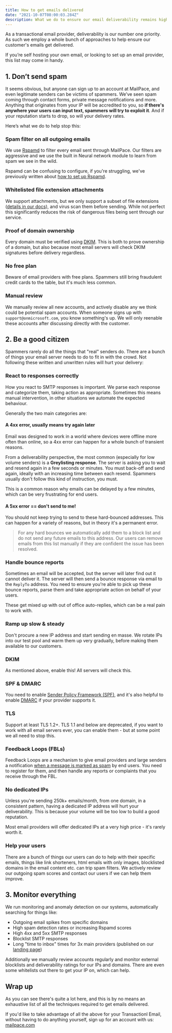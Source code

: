 ```yaml
---
title: How to get emails delivered
date: "2021-10-07T08:00:03.284Z"
description: What we do to ensure our email deliverability remains high
---
```


As a transactional email provider, deliverability is our number one priority. As such we employ a whole bunch of approaches to help ensure our customer's emails get delivered.

If you’re self hosting your own email, or looking to set up an email provider, this list may come in handy.

## 1. Don’t send spam

It seems obvious, but anyone can sign up to an account at MailPace, and even legitimate senders can be victims of spammers. We’ve seen spam coming through contact forms, private message notifications and more. Anything that originates from your IP will be accredited to you, so **if there's anywhere your users can input text, spammers will try to exploit it**. And if your reputation starts to drop, so will your delivery rates.

Here’s what we do to help stop this:

### Spam filter on all outgoing emails

We use [Rspamd](https://rspamd.com/) to filter every email sent through MailPace. Our filters are aggressive and we use the built in Neural network module to learn from spam we see in the wild. 

Rspamd can be confusing to configure, if you're struggling, we've previously written about [how to set up Rspamd](https://blog.mailpace.com/blog/how-to-catch-spam-with-rspamd/
).

### Whitelisted file extension attachments

We support attachments, but we only support a subset of file extensions ([details in our docs](https://docs.mailpace.com/reference/send/#attachments)), and virus scan them before sending. While not perfect this significantly reduces the risk of dangerous files being sent through our service.

### Proof of domain ownership 

Every domain must be verified using [DKIM](https://blog.mailpace.com/blog/whats-a-DKIM-record/). This is both to prove ownership of a domain, but also because most email servers will check DKIM signatures before delivery regardless.

### No free plan

Beware of email providers with free plans. Spammers still bring fraudulent credit cards to the table, but it's much less common.

### Manual review 

We manually review all new accounts, and actively disable any we think could be potential spam accounts. When someone signs up with `support@onmicrosoft.com`, you know something's up. We will only reenable these accounts after discussing directly with the customer.

## 2. Be a good citizen 

Spammers rarely do all the things that "real" senders do. There are a bunch of things your email server needs to do to fit in with the crowd. Not following these written and unwritten rules will hurt your delivery:

### React to responses correctly

How you react to SMTP responses is important. We parse each response and categorize them, taking action as appropriate. Sometimes this means manual intervention, in other situations we automate the expected behaviour.

Generally the two main categories are:

#### A 4xx error, usually means try again later

Email was designed to work in a world where devices were offline more often than online, so a 4xx error can happen for a whole bunch of transient reasons.

From a deliverability perspective, the most common (especially for low volume senders) is a **Greylisting response**. The server is asking you to wait and resend again in a few seconds or minutes. You must back-off and send again, ideally with an increasing time between each resend. Spammers usually don't follow this kind of instruction, you must.

This is a common reason why emails can be delayed by a few minutes, which can be very frustrating for end users.

#### A 5xx error == don't send to me!

You should not keep trying to send to these hard-bounced addresses. This can happen for a variety of reasons, but in theory it's a permanent error.

> For any hard bounces we automatically add them to a block list and do not send any future emails to this address. Our users can remove emails from this list manually if they are confident the issue has been resolved.

### Handle bounce reports

Sometimes an email will be accepted, but the server will later find out it cannot deliver it. The server will then send a bounce response via email to the `ReplyTo` address. You need to ensure you're able to pick up these bounce reports, parse them and take appropriate action on behalf of your users. 

These get mixed up with out of office auto-replies, which can be a real pain to work with.

### Ramp up slow & steady

Don't procure a new IP address and start sending en masse. We rotate IPs into our test pool and warm them up very gradually, before making them available to our customers.

### DKIM

As mentioned above, enable this! All servers will check this.

### SPF & DMARC

You need to enable [Sender Policy Framework (SPF)](https://blog.mailpace.com/blog/whats-an-spf-record/), and it's also helpful to enable [DMARC](https://en.wikipedia.org/wiki/DMARC) if your provider supports it.

### TLS

Support at least TLS 1.2+. TLS 1.1 and below are deprecated, if you want to work with all email servers ever, you can enable them - but at some point we all need to stop this.

### Feedback Loops (FBLs)

Feedback Loops are a mechanism to give email providers and large senders a notification [when a message is marked as spam](https://blog.mailpace.com/blog/what-happens-when-you-send-an-email-to-spam/) by end users. You need to register for them, and then handle any reports or complaints that you receive through the FBL.

### No dedicated IPs

Unless you're sending 250k+ emails/month, from one domain, in a consistent pattern, having a dedicated IP address will hurt your deliverability. This is because your volume will be too low to build a good reputation.

Most email providers will offer dedicated IPs at a very high price - it's rarely worth it.

### Help your users

There are a bunch of things our users can do to help with their specific emails, things like link shorteners, html emails with only images, blocklisted domains in the email content etc. can trip spam filters. We actively review our outgoing spam scores and contact our users if we can help them improve.

## 3. Monitor everything

We run monitoring and anomaly detection on our systems, automatically searching for things like:

- Outgoing email spikes from specific domains
- High spam detection rates or increasing Rspamd scores
- High 4xx and 5xx SMTP responses
- Blocklist SMTP responses
- Long "time to inbox" times for 3x main providers (published on our [landing page](https://mailpace.com/))

Additionally we manually review accounts regularly and monitor external blocklists and deliverability ratings for our IPs and domains. There are even some whitelists out there to get your IP on, which can help.

## Wrap up

As you can see there's quite a lot here, and this is by no means an exhaustive list of all the techniques required to get emails delivered.

If you'd like to take advantage of all the above for your Transactionl Email, without having to do anything yourself, sign up for an account with us: [mailpace.com](https://mailpace.com/)